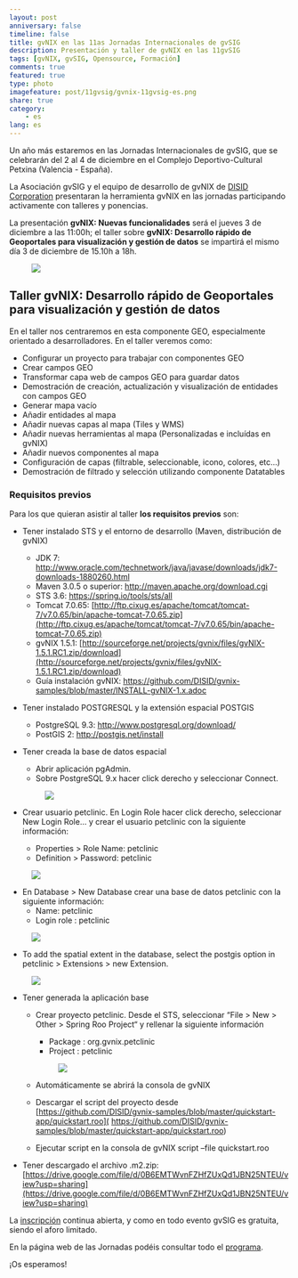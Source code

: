 ```yaml
---
layout: post
anniversary: false
timeline: false
title: gvNIX en las 11as Jornadas Internacionales de gvSIG
description: Presentación y taller de gvNIX en las 11gvSIG
tags: [gvNIX, gvSIG, Opensource, Formación]
comments: true
featured: true
type: photo
imagefeature: post/11gvsig/gvnix-11gvsig-es.png
share: true
category:
    - es
lang: es
---
```


Un año más estaremos en las Jornadas Internacionales de gvSIG,
que se celebrarán del 2 al 4 de diciembre en el Complejo Deportivo-Cultural Petxina (Valencia - España).

La Asociación gvSIG y el equipo de desarrollo de gvNIX de [DISID Corporation](http://www.disid.com)
presentaran la herramienta gvNIX en las jornadas participando activamente con talleres y ponencias.

La presentación **gvNIX:  Nuevas funcionalidades** será el jueves 3 de diciembre a las 11:00h;
el taller sobre **gvNIX: Desarrollo rápido de Geoportales para visualización y gestión de datos**
se impartirá el mismo día 3 de diciembre de 15.10h a 18h.

<div class="row">
  <div class="col-md-offset-3 col-md-6 col-xs-12">
  <figure>
    <img src="{{ site.url }}/images/post/11gvsig/gvnix-11gvsig-es.png" />
  </figure>
  </div>
</div>


## Taller gvNIX: Desarrollo rápido de Geoportales para visualización y gestión de datos

En el taller nos centraremos en esta componente GEO, especialmente orientado a desarrolladores.
En el taller veremos como:

* Configurar un proyecto para trabajar con componentes GEO
* Crear campos GEO
* Transformar capa web de campos GEO para guardar datos
* Demostración de creación, actualización y visualización de entidades con campos GEO
* Generar mapa vacío
* Añadir entidades al mapa
* Añadir nuevas capas al mapa (Tiles y WMS)
* Añadir nuevas herramientas al mapa (Personalizadas e incluídas en gvNIX)
* Añadir nuevos componentes al mapa
* Configuración de capas (filtrable, seleccionable, icono, colores, etc…)
* Demostración de filtrado y selección utilizando componente Datatables

### Requisitos previos

Para los que quieran asistir al taller **los requisitos previos** son:

* Tener instalado STS y el entorno de desarrollo (Maven, distribución de gvNIX)
  * JDK 7: <a href="http://www.oracle.com/technetwork/java/javase/downloads/jdk7-downloads-1880260.html">http://www.oracle.com/technetwork/java/javase/downloads/jdk7-downloads-1880260.html</a>
  * Maven 3.0.5 o superior: <a href="http://maven.apache.org/download.cgi">http://maven.apache.org/download.cgi</a>
  * STS 3.6: <a href="https://spring.io/tools/sts/all">https://spring.io/tools/sts/all</a>
  * Tomcat 7.0.65: [http://ftp.cixug.es/apache/tomcat/tomcat-7/v7.0.65/bin/apache-tomcat-7.0.65.zip](http://ftp.cixug.es/apache/tomcat/tomcat-7/v7.0.65/bin/apache-tomcat-7.0.65.zip)
  * gvNIX 1.5.1: [http://sourceforge.net/projects/gvnix/files/gvNIX-1.5.1.RC1.zip/download](http://sourceforge.net/projects/gvnix/files/gvNIX-1.5.1.RC1.zip/download)
  * Guía instalación gvNIX: <a href="https://github.com/DISID/gvnix-samples/blob/master/INSTALL-gvNIX-1.x.adoc" target="_blank"> https://github.com/DISID/gvnix-samples/blob/master/INSTALL-gvNIX-1.x.adoc</a>

* Tener instalado POSTGRESQL y la extensión espacial POSTGIS
  * PostgreSQL 9.3: <a href="http://www.postgresql.org/download/">http://www.postgresql.org/download/</a>
  * PostGIS 2: <a href="http://postgis.net/install" rel="nofollow">http://postgis.net/install</a>

* Tener creada la base de datos espacial
  * Abrir aplicación pgAdmin.
  * Sobre PostgreSQL 9.x hacer click derecho y seleccionar Connect.

  <div class="col-md-12">
  <figure>
    <img src="{{ site.url }}/images/post/prerequisites/01pgadmin-connect.png">
  </figure>
  </div>

* Crear usuario petclinic. En Login Role hacer click derecho, seleccionar New Login Role… y
crear el usuario petclinic con la siguiente información:
  * Properties > Role Name: petclinic
  * Definition > Password: petclinic

<div class="col-md-12">
<figure>
  <img src="{{ site.url }}/images/post/prerequisites/02pgadmin-new-role.png">
</figure>
</div>

* En Database > New Database crear una base de datos petclinic con la siguiente información:
  * Name: petclinic
  * Login role : petclinic

<div class="col-md-12">
<figure>
  <img src="{{ site.url }}/images/post/prerequisites/03pgadmin-new-database.png">
</figure>
</div>

* To add the spatial extent in the database, select the postgis option in petclinic > Extensions > new Extension.

<div class="col-md-12">
<figure>
  <img src="{{ site.url }}/images/post/prerequisites/04pgadmin-new-extension.png">
</figure>
</div>

* Tener generada la aplicación base
  * Crear proyecto petclinic. Desde el STS, seleccionar “File > New > Other > Spring Roo Project“ y rellenar la siguiente información
    * Package : org.gvnix.petclinic
    * Project : petclinic

    <div class="col-md-12">
    <figure>
      <img src="{{ site.url }}/images/post/prerequisites/05create-new-project.png">
    </figure>
    </div>

  * Automáticamente se abrirá la consola de gvNIX
  * Descargar el script del proyecto desde [https://github.com/DISID/gvnix-samples/blob/master/quickstart-app/quickstart.roo]( https://github.com/DISID/gvnix-samples/blob/master/quickstart-app/quickstart.roo)
  * Ejecutar script en la consola de gvNIX script –file quickstart.roo

* Tener descargado el archivo .m2.zip: [https://drive.google.com/file/d/0B6EMTWvnFZHfZUxQd1JBN25NTEU/view?usp=sharing](https://drive.google.com/file/d/0B6EMTWvnFZHfZUxQd1JBN25NTEU/view?usp=sharing)

La [inscripción](http://www.gvsig.com/es/eventos/jornadas-gvsig/11as-jornadas-gvsig/inscripcion) continua abierta,
y como en todo evento gvSIG es gratuita, siendo el aforo limitado.

En la página web de las Jornadas podéis consultar todo el [programa](http://www.gvsig.com/es/eventos/jornadas-gvsig/11as-jornadas-gvsig).

¡Os esperamos!